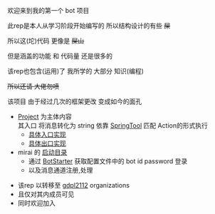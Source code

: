欢迎来到我的第一个 bot 项目

此rep是本人从学习阶段开始编写的 所以结构设计的有些 ~~屎~~

所以这(坨)代码 更像是 ~~屎山~~

但是涵盖的功能 和 代码量 还是很多的

该rep也包含(运用)了 我所学的 大部分 知识(编程)

~~所以还请 大佬勿喷~~

该项目 由于经过几次的框架更改 变成如今的面孔

* [Project](https://github.com/gdpl2112/mirai-bot-first-src/tree/master/main/java/Project) 
    为主体内容 <br>
    其入口  将消息转化为 string 依靠 [SpringTool](https://github.com/Kloping/my-spring-tool) 匹配 Action的形式执行<br>
  * [具体入口实现](https://github.com/gdpl2112/mirai-bot-first-src/blob/master/main/java/io/github/kloping/Mirai/Main/Handlers/MyHandler.java#L75)
  * [具体出口实现](https://github.com/gdpl2112/mirai-bot-first-src/blob/master/main/java/io/github/kloping/Mirai/Main/Resource.java#L135)
* mirai 的 [启动目录](https://github.com/gdpl2112/mirai-bot-first-src/blob/master/main/java/io/github/kloping/Mirai/Main/)
  * 通过 [BotStarter](https://github.com/gdpl2112/mirai-bot-first-src/blob/master/main/java/io/github/kloping/Mirai/Main/BotStarter.java) 
    获取配置文件中的 bot id password 登录
  * 以及消息通道注册,处理 

- 该rep 以转移至 [gdpl2112](https://github.com/gdpl2112) organizations
- 且仅对其内成员可见
- 同时欢迎加入